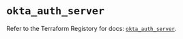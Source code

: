 # `okta_auth_server`

Refer to the Terraform Registory for docs: [`okta_auth_server`](https://registry.terraform.io/providers/okta/okta/3.46.0/docs/resources/auth_server).
